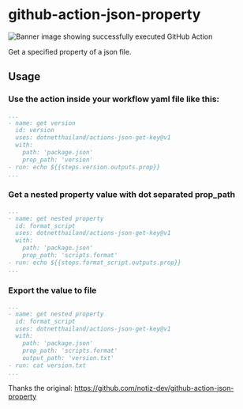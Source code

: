 
# github-action-json-property

![Banner image showing successfully executed GitHub Action](banner.png)

Get a specified property of a json file.

## Usage

### Use the action inside your workflow yaml file like this:

```yaml
...
- name: get version
  id: version
  uses: dotnetthailand/actions-json-get-key@v1
  with: 
    path: 'package.json'
    prop_path: 'version'
- run: echo ${{steps.version.outputs.prop}} 
...

```


### Get a nested property value with dot separated prop_path 

```yaml
...
- name: get nested property
  id: format_script
  uses: dotnetthailand/actions-json-get-key@v1
  with: 
    path: 'package.json'
    prop_path: 'scripts.format'
- run: echo ${{steps.format_script.outputs.prop}} 
...

```

### Export the value to file

```yaml
...
- name: get nested property
  id: format_script
  uses: dotnetthailand/actions-json-get-key@v1
  with: 
    path: 'package.json'
    prop_path: 'scripts.format'
    output_path: 'version.txt'
- run: cat version.txt
...

```

Thanks the original: https://github.com/notiz-dev/github-action-json-property